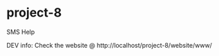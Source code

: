 project-8
=========

SMS Help


DEV info:
Check the website @ http://localhost/project-8/website/www/
